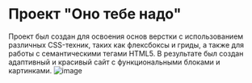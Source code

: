 # Проект "Оно тебе надо"

Проект был создан для освоения основ верстки с использованием различных CSS-техник, таких как флексбоксы и гриды, а также для работы с семантическими тегами HTML5. В результате был создан адаптивный и красивый сайт с функциональными блоками и картинками. 
![image](https://github.com/user-attachments/assets/38d49b3d-688c-4f6a-94a2-4b8c737c2315)
